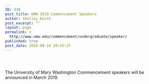 ```yaml
---
ID: 438
post_title: UMW 2019 Commencement Speakers
author: Shelley Keith
post_excerpt: ""
layout: page
permalink: >
  http://www.umw.edu/commencement/undergraduate/speaker/
published: true
post_date: 2016-09-14 20:45:27
---
```

<header class="entry-header"></header>The University of Mary Washington Commencement speakers will be announced in March 2019.
<div class="entry-content">

<!--more-->

</div>
